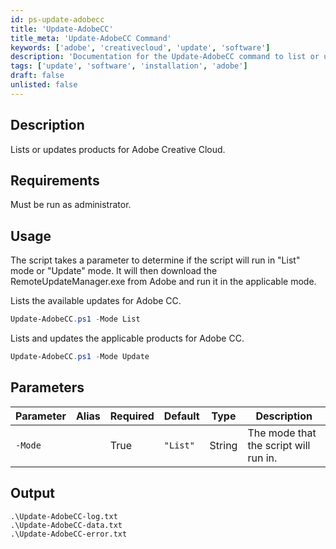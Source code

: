 ```yaml
---
id: ps-update-adobecc
title: 'Update-AdobeCC'
title_meta: 'Update-AdobeCC Command'
keywords: ['adobe', 'creativecloud', 'update', 'software']
description: 'Documentation for the Update-AdobeCC command to list or update products for Adobe Creative Cloud.'
tags: ['update', 'software', 'installation', 'adobe']
draft: false
unlisted: false
---
```


## Description
Lists or updates products for Adobe Creative Cloud.

## Requirements
Must be run as administrator.

## Usage
The script takes a parameter to determine if the script will run in "List" mode or "Update" mode. It will then download the RemoteUpdateManager.exe from Adobe and run it in the applicable mode.


Lists the available updates for Adobe CC.
```powershell
Update-AdobeCC.ps1 -Mode List
```

Lists and updates the applicable products for Adobe CC.
```powershell
Update-AdobeCC.ps1 -Mode Update
```


## Parameters
| Parameter         | Alias | Required  | Default   | Type      | Description                               |
| ----------------- | ----- | --------- | --------- | --------- | ----------------------------------------- |
| `-Mode`           |       | True      | `"List"`  | String    | The mode that the script will run in.     |

## Output
    .\Update-AdobeCC-log.txt
    .\Update-AdobeCC-data.txt
    .\Update-AdobeCC-error.txt





